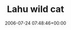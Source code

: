 ---
title:		"Lahu wild cat"
type:		"photos"
mediatype:		"upload"
location:		"Pai, Thailand"
date:		"2006-07-24 07:48:46+00:00"
album:		"nature"
filename:		"lahu-village-cat.md"
series:		"animals"
cl_public_id:		"nature/lahu-village-cat"
cl_version:		1497005082
format:		"tiff"
bytes:		5039040
width:		1920
height:		1440
colours:
- "#7B6B52"
- "#8A8073"
- "#BBB0A2"
- "#775F4D"
- "#B8C6CE"
- "#86867A"
- "#C0C1B5"
- "#403522"
- "#3D2A1F"
- "#C5CCC7"
- "#889296"
- "#423D37"
- "#86868E"
- "#B49D7F"
- "#B9BECA"
exposure_mode:		"Auto"
program:		"Program AE"
aperture:		"2.8"
focal_length:		"7.8 mm"
iso:		"200"
shutter_speed:		"1/104"
metering:		"Multi-segment"
flash:		"Off, Did not fire"
white_balance:		"Auto"
colour_temp:		"No colour temperature"
has_crop:		"No"
orientation:		"Horizontal (normal)"
camera_model:		"FinePix S602 ZOOM"
lens_info:		"No lens info"
artist:		"No artist info"
x_resolution:		"72"
y_resolution:		"72"
---